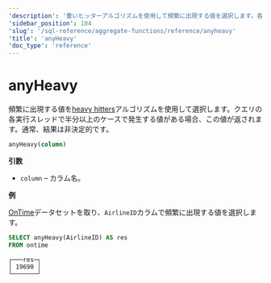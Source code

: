 ```yaml
---
'description': '重いヒッターアルゴリズムを使用して頻繁に出現する値を選択します。各クエリ実行スレッドで半数以上のケースに出現する値がある場合、その値が返されます。通常、結果は非決定的です。'
'sidebar_position': 104
'slug': '/sql-reference/aggregate-functions/reference/anyheavy'
'title': 'anyHeavy'
'doc_type': 'reference'
---
```



# anyHeavy

頻繁に出現する値を[heavy hitters](https://doi.org/10.1145/762471.762473)アルゴリズムを使用して選択します。クエリの各実行スレッドで半分以上のケースで発生する値がある場合、この値が返されます。通常、結果は非決定的です。

```sql
anyHeavy(column)
```

**引数**

- `column` – カラム名。

**例**

[OnTime](../../../getting-started/example-datasets/ontime.md)データセットを取り、`AirlineID`カラムで頻繁に出現する値を選択します。

```sql
SELECT anyHeavy(AirlineID) AS res
FROM ontime
```

```text
┌───res─┐
│ 19690 │
└───────┘
```
